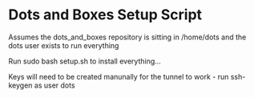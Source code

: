 # Dots and Boxes Setup Script

Assumes the dots_and_boxes repository is sitting in /home/dots and the dots user exists to run everything

Run sudo bash setup.sh to install everything...

Keys will need to be created manunally for the tunnel to work - run ssh-keygen as user dots

